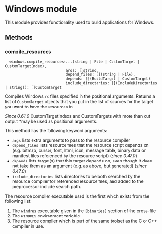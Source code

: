 # Windows module

This module provides functionality used to build applications for
Windows.

## Methods

### compile_resources

```
  windows.compile_resources(...(string | File | CustomTarget | CustomTargetIndex),
                            args: []string,
                            depend_files: [](string | File),
                            depends: [](BuildTarget | CustomTarget)
                            include_directories: [](IncludeDirectories | string)): []CustomTarget
```

Compiles Windows `rc` files specified in the positional arguments.
Returns a list of `CustomTarget` objects that you put in the list of sources for
the target you want to have the resources in.

*Since 0.61.0* CustomTargetIndexs and CustomTargets with more than out output
*may be used as positional arguments.

This method has the following keyword arguments:

- `args` lists extra arguments to pass to the resource compiler
- `depend_files` lists resource files that the resource script depends on
  (e.g. bitmap, cursor, font, html, icon, message table, binary data or manifest
  files referenced by the resource script) (*since 0.47.0*)
- `depends` lists target(s) that this target depends on, even though it does not
  take them as an argument (e.g. as above, but generated) (*since 0.47.0*)
- `include_directories` lists directories to be both searched by the resource
  compiler for referenced resource files, and added to the preprocessor include
  search path.

The resource compiler executable used is the first which exists from the
following list:

1. The `windres` executable given in the `[binaries]` section of the cross-file
2. The `WINDRES` environment variable
3. The resource compiler which is part of the same toolset as the C or C++ compiler in use.
